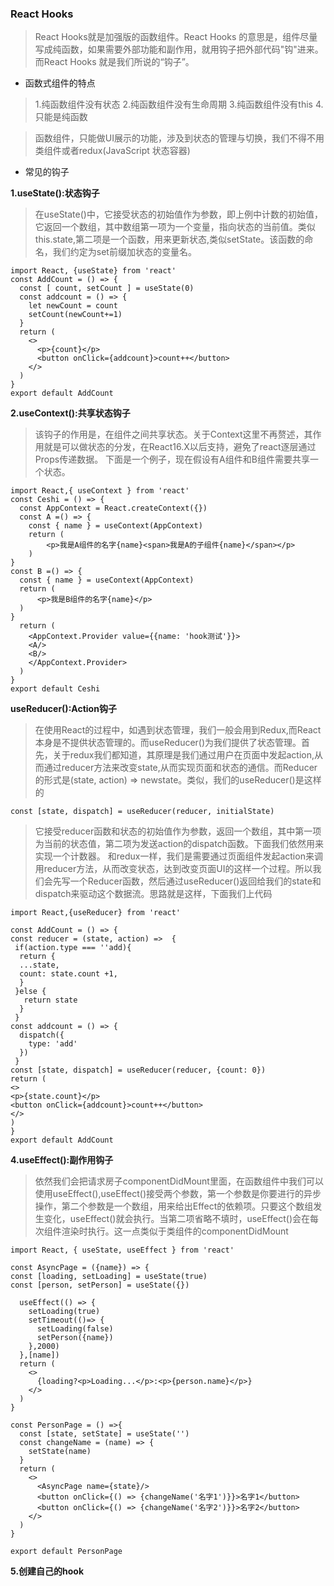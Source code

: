 ### React Hooks
> React Hooks就是加强版的函数组件。React Hooks 的意思是，组件尽量写成纯函数，如果需要外部功能和副作用，就用钩子把外部代码"钩"进来。而React Hooks 就是我们所说的“钩子”。
- 函数式组件的特点
> 1.纯函数组件没有状态 2.纯函数组件没有生命周期 3.纯函数组件没有this 4.只能是纯函数

> 函数组件，只能做UI展示的功能，涉及到状态的管理与切换，我们不得不用类组件或者redux(JavaScript 状态容器)

- 常见的钩子

**1.useState():状态钩子**
> 在useState()中，它接受状态的初始值作为参数，即上例中计数的初始值，它返回一个数组，其中数组第一项为一个变量，指向状态的当前值。类似this.state,第二项是一个函数，用来更新状态,类似setState。该函数的命名，我们约定为set前缀加状态的变量名。
```
import React, {useState} from 'react'
const AddCount = () => {
  const [ count, setCount ] = useState(0)
  const addcount = () => {
    let newCount = count
    setCount(newCount+=1)
  } 
  return (
    <>
      <p>{count}</p>
      <button onClick={addcount}>count++</button>
    </>
  )
}
export default AddCount 
```

**2.useContext():共享状态钩子**
> 该钩子的作用是，在组件之间共享状态。关于Context这里不再赘述，其作用就是可以做状态的分发，在React16.X以后支持，避免了react逐层通过Props传递数据。
下面是一个例子，现在假设有A组件和B组件需要共享一个状态。

```
import React,{ useContext } from 'react'
const Ceshi = () => {
  const AppContext = React.createContext({})
  const A =() => {
    const { name } = useContext(AppContext)
    return (
        <p>我是A组件的名字{name}<span>我是A的子组件{name}</span></p>
    )
}
const B =() => {
  const { name } = useContext(AppContext)
  return (
      <p>我是B组件的名字{name}</p>
  )
}
  return (
    <AppContext.Provider value={{name: 'hook测试'}}>
    <A/>
    <B/>
    </AppContext.Provider>
  )
}
export default Ceshi 
```

**useReducer():Action钩子**
> 在使用React的过程中，如遇到状态管理，我们一般会用到Redux,而React本身是不提供状态管理的。而useReducer()为我们提供了状态管理。首先，关于redux我们都知道，其原理是我们通过用户在页面中发起action,从而通过reducer方法来改变state,从而实现页面和状态的通信。而Reducer的形式是(state, action) => newstate。类似，我们的useReducer()是这样的
```
const [state, dispatch] = useReducer(reducer, initialState)
```
> 它接受reducer函数和状态的初始值作为参数，返回一个数组，其中第一项为当前的状态值，第二项为发送action的dispatch函数。下面我们依然用来实现一个计数器。
和redux一样，我们是需要通过页面组件发起action来调用reducer方法，从而改变状态，达到改变页面UI的这样一个过程。所以我们会先写一个Reducer函数，然后通过useReducer()返回给我们的state和dispatch来驱动这个数据流。思路就是这样，下面我们上代码
```
import React,{useReducer} from 'react'

const AddCount = () => {
const reducer = (state, action) =>  {
 if(action.type === ''add){
  return {
  ...state,
  count: state.count +1,
  }
 }else {
   return state
  }
 }
const addcount = () => { 
  dispatch({
    type: 'add'
  })
 }
const [state, dispatch] = useReducer(reducer, {count: 0})
return (
<>
<p>{state.count}</p>
<button onClick={addcount}>count++</button>
</>
)
}
export default AddCount
```
**4.useEffect():副作用钩子**
> 依然我们会把请求房子componentDidMount里面，在函数组件中我们可以使用useEffect(),useEffect()接受两个参数，第一个参数是你要进行的异步操作，第二个参数是一个数组，用来给出Effect的依赖项。只要这个数组发生变化，useEffect()就会执行。当第二项省略不填时，useEffect()会在每次组件渲染时执行。这一点类似于类组件的componentDidMount
```
import React, { useState, useEffect } from 'react'

const AsyncPage = ({name}) => {
const [loading, setLoading] = useState(true)
const [person, setPerson] = useState({})

  useEffect(() => {
    setLoading(true)
    setTimeout(()=> {
      setLoading(false)
      setPerson({name})
    },2000)
  },[name])
  return (
    <>
      {loading?<p>Loading...</p>:<p>{person.name}</p>}
    </>
  )
}

const PersonPage = () =>{
  const [state, setState] = useState('')
  const changeName = (name) => {
    setState(name)
  }
  return (
    <>
      <AsyncPage name={state}/>
      <button onClick={() => {changeName('名字1')}}>名字1</button>
      <button onClick={() => {changeName('名字2')}}>名字2</button>
    </>
  )
}

export default PersonPage 
```
**5.创建自己的hook**
